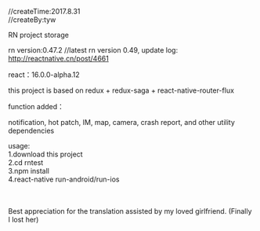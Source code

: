 //createTime:2017.8.31<br/>
//createBy:tyw
<br/>

RN project storage

rn version:0.47.2 //latest rn version 0.49, update log: http://reactnative.cn/post/4661

react：16.0.0-alpha.12

this project is based on redux + redux-saga + react-native-router-flux

function added：

notification, hot patch, IM, map, camera, crash report, and other utility dependencies

usage:<br/>
1.download this project<br/>
2.cd rntest<br/>
3.npm install<br/>
4.react-native run-android/run-ios<br/>


<br/>
<br/>
Best appreciation for the translation assisted by my loved girlfriend. (Finally I lost her)
<br/>
<br/>
